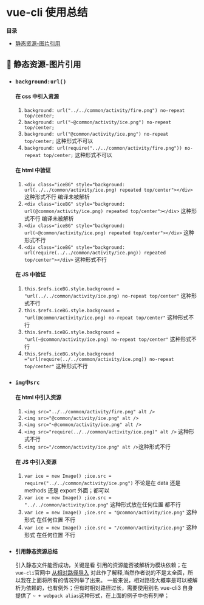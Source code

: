 # vue-cli 使用总结

**<span id="top">目录</span>**

- [静态资源-图片引用](#1)

## <span id="1">:palm_tree: 静态资源-图片引用 </span>

- ### `background:url()`

  #### 在 css 中引入资源

  1. `background: url("../../common/activity/fire.png") no-repeat top/center;`
  2. `background: url("~@common/activity/ice.png") no-repeat top/center;`
  3. `background: url("@common/activity/ice.png") no-repeat top/center;` 这种形式不可以
  4. `background: url(require("../../common/activity/fire.png")) no-repeat top/center;` 这种形式不可以

  #### 在 html 中验证

  1. `<div class="iceBG" style="background: url(../../common/activity/ice.png) repeated top/center"></div>` 这种形式不行 编译未被解析
  2. `<div class="iceBG" style="background: url(@common/activity/ice.png) repeated top/center"></div>` 这种形式不行 编译未被解析
  3. `<div class="iceBG" style="background: url(~@common/activity/ice.png) repeated top/center"></div>` 这种形式不行
  4. `<div class="iceBG" style="background: url(require(../../common/activity/ice.png)) repeated top/center"></div>` 这种形式不行

  #### 在 JS 中验证

  1. `this.$refs.iceBG.style.background = "url(../../common/activity/ice.png) no-repeat top/center"` 这种形式不行
  2. `this.$refs.iceBG.style.background = "url(@common/activity/ice.png) no-repeat top/center"` 这种形式不行
  3. `this.$refs.iceBG.style.background = "url(~@common/activity/ice.png) no-repeat top/center"` 这种形式不行
  4. `this.$refs.iceBG.style.background ="url(require(../../common/activity/ice.png)) no-repeat top/center"` 这种形式不行

- ### `img中src`

  #### 在 html 中引入资源

  1. `<img src="../../common/activity/fire.png" alt />`
  2. `<img src="@common/activity/ice.png" alt />`
  3. `<img src="~@common/activity/ice.png" alt />`
  4. `<img src="require(../../common/activity/ice.png)" alt />` 这种形式不行
  5. `<img src="/common/activity/ice.png" alt />`这种形式不行

  #### 在 JS 中引入资源

  1. `var ice = new Image() ;ice.src = require("../../common/activity/ice.png")` 不论是在 data 还是 methods 还是 export 外面；都可以
  2. `var ice = new Image() ;ice.src = "../../common/activity/ice.png"` 这种形式放在任何位置 都不行
  3. `var ice = new Image() ;ice.src = "@common/activity/ice.png"` 这种形式 在任何位置 不行
  4. `var ice = new Image() ;ice.src = "/common/activity/ice.png"` 这种形式 在任何位置 不行

- ### `引用静态资源总结`
  引入静态文件能否成功，关键是看 引用的资源能否被解析为模块依赖；在`vue-cli`官网中 [从相对路径导入](https://cli.vuejs.org/zh/guide/html-and-static-assets.html#%E4%BB%8E%E7%9B%B8%E5%AF%B9%E8%B7%AF%E5%BE%84%E5%AF%BC%E5%85%A5) 对此作了解释,当然作者说的不是太全面，所以我在上面将所有的情况列举了出来。
  一般来说，相对路径大概率是可以被解析为依赖的，也有例外；但有时相对路径过长，需要使用别名 vue-cli3 自身提供了 `~ + webpack alias`这种形式，在上面的例子中也有列举；

